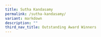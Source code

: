 ```yaml
---
title: Sutha Kandasamy
permalink: /sutha-kandasamy/
variant: markdown
description: ""
third_nav_title: Outstanding Award Winners
---
```

